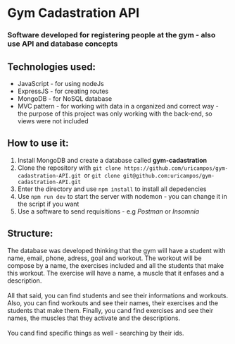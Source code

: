 # Gym Cadastration API
### Software developed for registering people at the gym - also use API and database concepts

## Technologies used: 
* JavaScript - for using nodeJs
* ExpressJS - for creating routes
* MongoDB - for NoSQL database
* MVC pattern - for working with data in a organized and correct way - the purpose of this project was only working with the back-end, so views were not included

## How to use it:
1. Install MongoDB and create a database called **gym-cadastration**
2. Clone the repository with `git clone https://github.com/uricampos/gym-cadastration-API.git `or `git clone git@github.com:uricampos/gym-cadastration-API.git`
3. Enter the directory and use `npm install` to install all depedencies
4. Use `npm run dev` to start the server with nodemon - you can change it in the script if you want
5. Use a software to send requisitions - e.g *Postman* or *Insomnia*

## Structure:
The database was developed thinking that the gym will have a student with name, email, phone, adress, goal and workout. The workout will be compose by a name, the exercises included and all the students that make this workout. The exercise will have a name, a muscle that it enfases and a description.</br></br>
All that said, you can find students and see their informations and workouts. Also, you can find workouts and see their names, their exercises and the students that make them. Finally, you cand find exercises and see their names, the muscles that they activate and the descriptions.</br><br>
You cand find specific things as well - searching by their ids.
